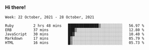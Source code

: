 ### Hi there!

<!--START_SECTION:waka-->
```text
Week: 22 October, 2021 - 28 October, 2021

Ruby         2 hrs 48 mins   ██████████████▒░░░░░░░░░░   56.97 % 
ERB          37 mins         ███▒░░░░░░░░░░░░░░░░░░░░░   12.80 % 
JavaScript   30 mins         ██▓░░░░░░░░░░░░░░░░░░░░░░   10.40 % 
Markdown     17 mins         █▒░░░░░░░░░░░░░░░░░░░░░░░   05.79 % 
HTML         16 mins         █▒░░░░░░░░░░░░░░░░░░░░░░░   05.73 % 
```
<!--END_SECTION:waka-->

